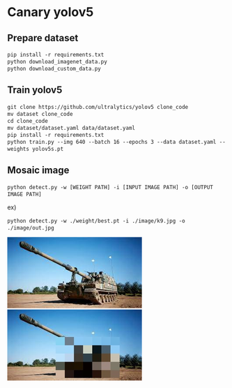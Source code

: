 # Canary yolov5

## Prepare dataset
```
pip install -r requirements.txt
python download_imagenet_data.py
python download_custom_data.py
```

## Train yolov5
```
git clone https://github.com/ultralytics/yolov5 clone_code
mv dataset clone_code
cd clone_code
mv dataset/dataset.yaml data/dataset.yaml
pip install -r requirements.txt
python train.py --img 640 --batch 16 --epochs 3 --data dataset.yaml --weights yolov5s.pt
```

## Mosaic image
```
python detect.py -w [WEIGHT PATH] -i [INPUT IMAGE PATH] -o [OUTPUT IMAGE PATH]
```
ex)
```
python detect.py -w ./weight/best.pt -i ./image/k9.jpg -o ./image/out.jpg
```
![in](image/k9.jpg)
![out](image/out.jpg)
